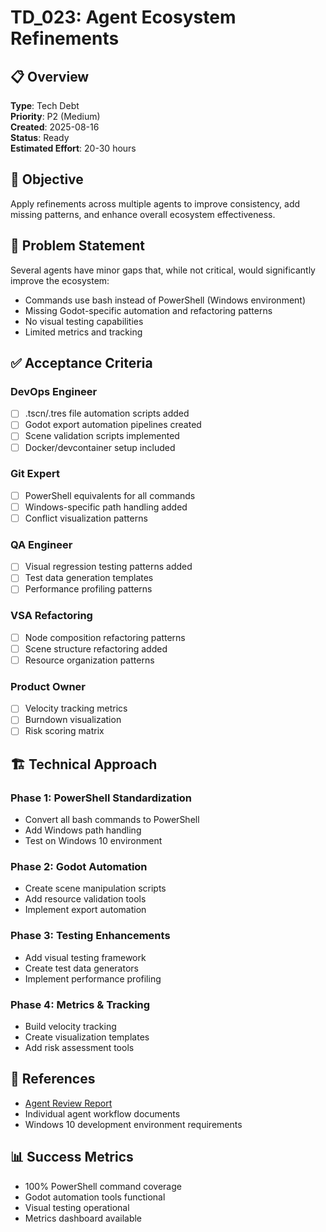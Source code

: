 # TD_023: Agent Ecosystem Refinements

## 📋 Overview
**Type**: Tech Debt  
**Priority**: P2 (Medium)  
**Created**: 2025-08-16  
**Status**: Ready  
**Estimated Effort**: 20-30 hours

## 🎯 Objective
Apply refinements across multiple agents to improve consistency, add missing patterns, and enhance overall ecosystem effectiveness.

## 📝 Problem Statement
Several agents have minor gaps that, while not critical, would significantly improve the ecosystem:
- Commands use bash instead of PowerShell (Windows environment)
- Missing Godot-specific automation and refactoring patterns
- No visual testing capabilities
- Limited metrics and tracking

## ✅ Acceptance Criteria

### DevOps Engineer
- [ ] .tscn/.tres file automation scripts added
- [ ] Godot export automation pipelines created
- [ ] Scene validation scripts implemented
- [ ] Docker/devcontainer setup included

### Git Expert
- [ ] PowerShell equivalents for all commands
- [ ] Windows-specific path handling added
- [ ] Conflict visualization patterns

### QA Engineer
- [ ] Visual regression testing patterns added
- [ ] Test data generation templates
- [ ] Performance profiling patterns

### VSA Refactoring
- [ ] Node composition refactoring patterns
- [ ] Scene structure refactoring added
- [ ] Resource organization patterns

### Product Owner
- [ ] Velocity tracking metrics
- [ ] Burndown visualization
- [ ] Risk scoring matrix

## 🏗️ Technical Approach

### Phase 1: PowerShell Standardization
- Convert all bash commands to PowerShell
- Add Windows path handling
- Test on Windows 10 environment

### Phase 2: Godot Automation
- Create scene manipulation scripts
- Add resource validation tools
- Implement export automation

### Phase 3: Testing Enhancements
- Add visual testing framework
- Create test data generators
- Implement performance profiling

### Phase 4: Metrics & Tracking
- Build velocity tracking
- Create visualization templates
- Add risk assessment tools

## 🔗 References
- [Agent Review Report](../Agent-Specific/Reports/2025_08_16_Agent_Ecosystem_Review_Report.md)
- Individual agent workflow documents
- Windows 10 development environment requirements

## 📊 Success Metrics
- 100% PowerShell command coverage
- Godot automation tools functional
- Visual testing operational
- Metrics dashboard available